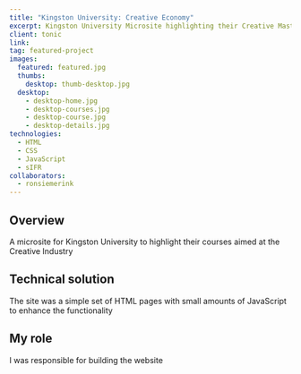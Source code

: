 ```yaml
---
title: "Kingston University: Creative Economy"
excerpt: Kingston University Microsite highlighting their Creative Masters courses
client: tonic
link:
tag: featured-project
images:
  featured: featured.jpg
  thumbs:
    desktop: thumb-desktop.jpg
  desktop:
    - desktop-home.jpg
    - desktop-courses.jpg
    - desktop-course.jpg
    - desktop-details.jpg
technologies:
  - HTML
  - CSS
  - JavaScript
  - sIFR
collaborators:
  - ronsiemerink
---
```


## Overview

A microsite for Kingston University to highlight their courses aimed at the Creative Industry

## Technical solution

The site was a simple set of HTML pages with small amounts of JavaScript to enhance the functionality

## My role

I was responsible for building the website
